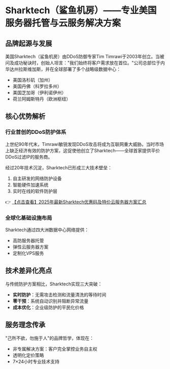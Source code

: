 # Sharktech（鲨鱼机房）——专业美国服务器托管与云服务解决方案

## 品牌起源与发展

美国Sharktech（鲨鱼机房）由DDoS防御专家Tim Timrawi于2003年创立。当被问及成功秘诀时，创始人坦言："我们始终将客户需求放在首位。"公司总部位于内华达州拉斯维加斯，并在全球部署了多个战略级数据中心：

- 美国洛杉矶（加州）
- 美国丹佛（科罗拉多州）
- 美国芝加哥（伊利诺伊州）
- 荷兰阿姆斯特丹（欧洲枢纽）

## 核心优势解析

### 行业首创的DDoS防护体系
上世纪90年代末，Timrawi敏锐发现DDoS攻击将成为互联网重大威胁。当时市场上缺乏经济有效的防护方案，这促使他创立了Sharktech——全球首家提供平价DDoS过滤IP的服务商。

经过20年技术沉淀，Sharktech已形成三大技术壁垒：
1. 自主研发的网络防护设备
2. 智能硬件加速系统
3. 实时在线的软件防护层

👉 [【点击查看】2025年最新Sharktech优惠码及特价云服务器方案汇总](https://bit.ly/Sharktech)

### 全球化基础设施布局
Sharktech通过四大洲数据中心网络提供：
- 高防服务器托管
- 弹性云服务器方案
- 定制化VPS服务

## 技术差异化亮点
与传统防护方案相比，Sharktech实现三大突破：
- **实时防护**：无需攻击检测和流量清洗的等待时间
- **零干预**：系统自动识别并阻断异常流量
- **成本优化**：企业级防护的平民化价格

## 服务理念传承
"己所不欲，勿施于人"的品牌哲学，体现在：
- 非专属解决方案：客户完全掌控业务自主权
- 透明化定价策略
- 7×24小时专业技术支持